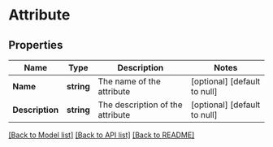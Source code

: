 # Attribute

## Properties
Name | Type | Description | Notes
------------ | ------------- | ------------- | -------------
**Name** | **string** | The name of the attribute | [optional] [default to null]
**Description** | **string** | The description of the attribute | [optional] [default to null]

[[Back to Model list]](../README.md#documentation-for-models) [[Back to API list]](../README.md#documentation-for-api-endpoints) [[Back to README]](../README.md)


